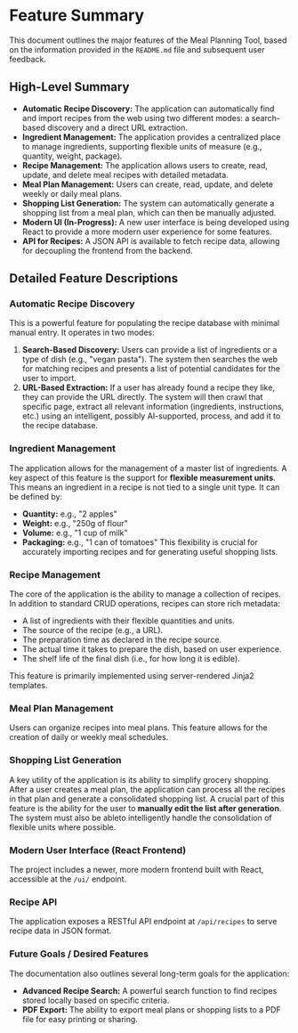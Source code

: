 # Feature Summary

This document outlines the major features of the Meal Planning Tool, based on the information provided in the `README.md` file and subsequent user feedback.

## High-Level Summary

*   **Automatic Recipe Discovery:** The application can automatically find and import recipes from the web using two different modes: a search-based discovery and a direct URL extraction.
*   **Ingredient Management:** The application provides a centralized place to manage ingredients, supporting flexible units of measure (e.g., quantity, weight, package).
*   **Recipe Management:** The application allows users to create, read, update, and delete meal recipes with detailed metadata.
*   **Meal Plan Management:** Users can create, read, update, and delete weekly or daily meal plans.
*   **Shopping List Generation:** The system can automatically generate a shopping list from a meal plan, which can then be manually adjusted.
*   **Modern UI (In-Progress):** A new user interface is being developed using React to provide a more modern user experience for some features.
*   **API for Recipes:** A JSON API is available to fetch recipe data, allowing for decoupling the frontend from the backend.

## Detailed Feature Descriptions

### Automatic Recipe Discovery
This is a powerful feature for populating the recipe database with minimal manual entry. It operates in two modes:
1.  **Search-Based Discovery:** Users can provide a list of ingredients or a type of dish (e.g., "vegan pasta"). The system then searches the web for matching recipes and presents a list of potential candidates for the user to import.
2.  **URL-Based Extraction:** If a user has already found a recipe they like, they can provide the URL directly. The system will then crawl that specific page, extract all relevant information (ingredients, instructions, etc.) using an intelligent, possibly AI-supported, process, and add it to the recipe database.

### Ingredient Management
The application allows for the management of a master list of ingredients. A key aspect of this feature is the support for **flexible measurement units**. This means an ingredient in a recipe is not tied to a single unit type. It can be defined by:
*   **Quantity:** e.g., "2 apples"
*   **Weight:** e.g., "250g of flour"
*   **Volume:** e.g., "1 cup of milk"
*   **Packaging:** e.g., "1 can of tomatoes"
This flexibility is crucial for accurately importing recipes and for generating useful shopping lists.

### Recipe Management
The core of the application is the ability to manage a collection of recipes. In addition to standard CRUD operations, recipes can store rich metadata:
*   A list of ingredients with their flexible quantities and units.
*   The source of the recipe (e.g., a URL).
*   The preparation time as declared in the recipe source.
*   The actual time it takes to prepare the dish, based on user experience.
*   The shelf life of the final dish (i.e., for how long it is edible).

This feature is primarily implemented using server-rendered Jinja2 templates.

### Meal Plan Management
Users can organize recipes into meal plans. This feature allows for the creation of daily or weekly meal schedules.

### Shopping List Generation
A key utility of the application is its ability to simplify grocery shopping. After a user creates a meal plan, the application can process all the recipes in that plan and generate a consolidated shopping list. A crucial part of this feature is the ability for the user to **manually edit the list after generation**. The system must also be ableto intelligently handle the consolidation of flexible units where possible.

### Modern User Interface (React Frontend)
The project includes a newer, more modern frontend built with React, accessible at the `/ui/` endpoint.

### Recipe API
The application exposes a RESTful API endpoint at `/api/recipes` to serve recipe data in JSON format.

### Future Goals / Desired Features
The documentation also outlines several long-term goals for the application:
*   **Advanced Recipe Search:** A powerful search function to find recipes stored locally based on specific criteria.
*   **PDF Export:** The ability to export meal plans or shopping lists to a PDF file for easy printing or sharing.
